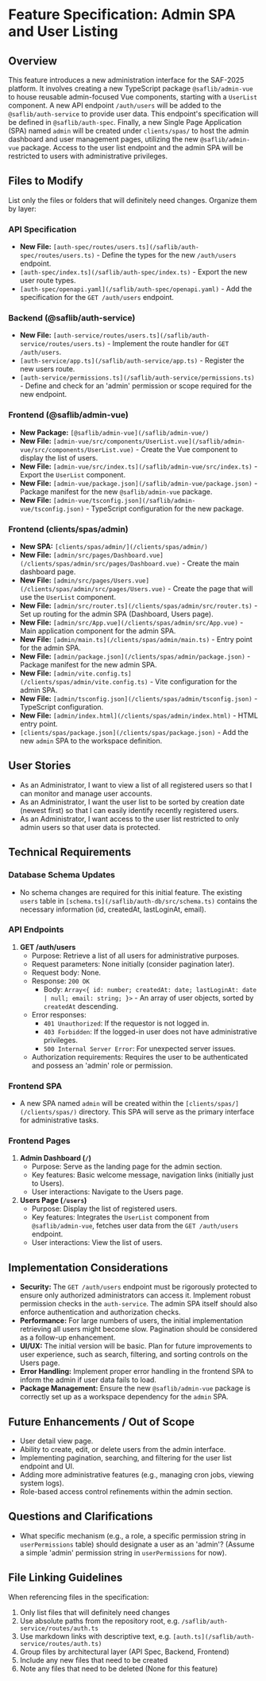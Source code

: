 # Feature Specification: Admin SPA and User Listing

## Overview

This feature introduces a new administration interface for the SAF-2025 platform. It involves creating a new TypeScript package `@saflib/admin-vue` to house reusable admin-focused Vue components, starting with a `UserList` component. A new API endpoint `/auth/users` will be added to the `@saflib/auth-service` to provide user data. This endpoint's specification will be defined in `@saflib/auth-spec`. Finally, a new Single Page Application (SPA) named `admin` will be created under `clients/spas/` to host the admin dashboard and user management pages, utilizing the new `@saflib/admin-vue` package. Access to the user list endpoint and the admin SPA will be restricted to users with administrative privileges.

## Files to Modify

List only the files or folders that will definitely need changes. Organize them by layer:

### API Specification

- **New File:** `[auth-spec/routes/users.ts](/saflib/auth-spec/routes/users.ts)` - Define the types for the new `/auth/users` endpoint.
- `[auth-spec/index.ts](/saflib/auth-spec/index.ts)` - Export the new user route types.
- `[auth-spec/openapi.yaml](/saflib/auth-spec/openapi.yaml)` - Add the specification for the `GET /auth/users` endpoint.

### Backend (@saflib/auth-service)

- **New File:** `[auth-service/routes/users.ts](/saflib/auth-service/routes/users.ts)` - Implement the route handler for `GET /auth/users`.
- `[auth-service/app.ts](/saflib/auth-service/app.ts)` - Register the new users route.
- `[auth-service/permissions.ts](/saflib/auth-service/permissions.ts)` - Define and check for an 'admin' permission or scope required for the new endpoint.

### Frontend (@saflib/admin-vue)

- **New Package:** `[@saflib/admin-vue](/saflib/admin-vue/)`
- **New File:** `[admin-vue/src/components/UserList.vue](/saflib/admin-vue/src/components/UserList.vue)` - Create the Vue component to display the list of users.
- **New File:** `[admin-vue/src/index.ts](/saflib/admin-vue/src/index.ts)` - Export the `UserList` component.
- **New File:** `[admin-vue/package.json](/saflib/admin-vue/package.json)` - Package manifest for the new `@saflib/admin-vue` package.
- **New File:** `[admin-vue/tsconfig.json](/saflib/admin-vue/tsconfig.json)` - TypeScript configuration for the new package.

### Frontend (clients/spas/admin)

- **New SPA:** `[clients/spas/admin/](/clients/spas/admin/)`
- **New File:** `[admin/src/pages/Dashboard.vue](/clients/spas/admin/src/pages/Dashboard.vue)` - Create the main dashboard page.
- **New File:** `[admin/src/pages/Users.vue](/clients/spas/admin/src/pages/Users.vue)` - Create the page that will use the `UserList` component.
- **New File:** `[admin/src/router.ts](/clients/spas/admin/src/router.ts)` - Set up routing for the admin SPA (Dashboard, Users page).
- **New File:** `[admin/src/App.vue](/clients/spas/admin/src/App.vue)` - Main application component for the admin SPA.
- **New File:** `[admin/main.ts](/clients/spas/admin/main.ts)` - Entry point for the admin SPA.
- **New File:** `[admin/package.json](/clients/spas/admin/package.json)` - Package manifest for the new admin SPA.
- **New File:** `[admin/vite.config.ts](/clients/spas/admin/vite.config.ts)` - Vite configuration for the admin SPA.
- **New File:** `[admin/tsconfig.json](/clients/spas/admin/tsconfig.json)` - TypeScript configuration.
- **New File:** `[admin/index.html](/clients/spas/admin/index.html)` - HTML entry point.
- `[clients/spas/package.json](/clients/spas/package.json)` - Add the new `admin` SPA to the workspace definition.

## User Stories

- As an Administrator, I want to view a list of all registered users so that I can monitor and manage user accounts.
- As an Administrator, I want the user list to be sorted by creation date (newest first) so that I can easily identify recently registered users.
- As an Administrator, I want access to the user list restricted to only admin users so that user data is protected.

## Technical Requirements

### Database Schema Updates

- No schema changes are required for this initial feature. The existing `users` table in `[schema.ts](/saflib/auth-db/src/schema.ts)` contains the necessary information (id, createdAt, lastLoginAt, email).

### API Endpoints

1.  **GET /auth/users**
    - Purpose: Retrieve a list of all users for administrative purposes.
    - Request parameters: None initially (consider pagination later).
    - Request body: None.
    - Response: `200 OK`
      - Body: `Array<{ id: number; createdAt: date; lastLoginAt: date | null; email: string; }>` - An array of user objects, sorted by `createdAt` descending.
    - Error responses:
      - `401 Unauthorized`: If the requestor is not logged in.
      - `403 Forbidden`: If the logged-in user does not have administrative privileges.
      - `500 Internal Server Error`: For unexpected server issues.
    - Authorization requirements: Requires the user to be authenticated and possess an 'admin' role or permission.

### Frontend SPA

- A new SPA named `admin` will be created within the `[clients/spas/](/clients/spas/)` directory. This SPA will serve as the primary interface for administrative tasks.

### Frontend Pages

1.  **Admin Dashboard (`/`)**
    - Purpose: Serve as the landing page for the admin section.
    - Key features: Basic welcome message, navigation links (initially just to Users).
    - User interactions: Navigate to the Users page.
2.  **Users Page (`/users`)**
    - Purpose: Display the list of registered users.
    - Key features: Integrates the `UserList` component from `@saflib/admin-vue`, fetches user data from the `GET /auth/users` endpoint.
    - User interactions: View the list of users.

## Implementation Considerations

- **Security:** The `GET /auth/users` endpoint must be rigorously protected to ensure only authorized administrators can access it. Implement robust permission checks in the `auth-service`. The admin SPA itself should also enforce authentication and authorization checks.
- **Performance:** For large numbers of users, the initial implementation retrieving all users might become slow. Pagination should be considered as a follow-up enhancement.
- **UI/UX:** The initial version will be basic. Plan for future improvements to user experience, such as search, filtering, and sorting controls on the Users page.
- **Error Handling:** Implement proper error handling in the frontend SPA to inform the admin if user data fails to load.
- **Package Management:** Ensure the new `@saflib/admin-vue` package is correctly set up as a workspace dependency for the `admin` SPA.

## Future Enhancements / Out of Scope

- User detail view page.
- Ability to create, edit, or delete users from the admin interface.
- Implementing pagination, searching, and filtering for the user list endpoint and UI.
- Adding more administrative features (e.g., managing cron jobs, viewing system logs).
- Role-based access control refinements within the admin section.

## Questions and Clarifications

- What specific mechanism (e.g., a role, a specific permission string in `userPermissions` table) should designate a user as an 'admin'? (Assume a simple 'admin' permission string in `userPermissions` for now).

## File Linking Guidelines

When referencing files in the specification:

1. Only list files that will definitely need changes
2. Use absolute paths from the repository root, e.g. `/saflib/auth-service/routes/auth.ts`
3. Use markdown links with descriptive text, e.g. `[auth.ts](/saflib/auth-service/routes/auth.ts)`
4. Group files by architectural layer (API Spec, Backend, Frontend)
5. Include any new files that need to be created
6. Note any files that need to be deleted (None for this feature)
